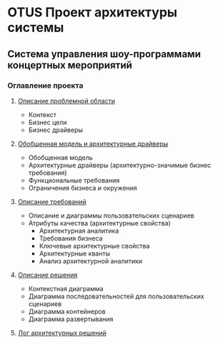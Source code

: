 # OTUS Проект архитектуры системы

## Система управления шоу-программами концертных мероприятий

### Оглавление проекта

1. [Описание проблемной области](/problem-scope.md)<br/>
   - Контекст
   - Бизнес цели
   - Бизнес драйверы
2. [Обобщенная модель и архитектурные драйверы](/generalized-model-and-architectural-drivers.md)<br/>
   - Обобщенная модель
   - Архитектурные драйверы (архитектурно-значимые бизнес требования)
    - Функциональные требования
    - Ограничения бизнеса и окружения
3. [Описание требований](/requirements-description.md)
   - Описание и диаграммы пользовательских сценариев
   - Атрибуты качества (архитектурные свойства)
     - Архитектурная аналитика
     - Требования бизнеса
     - Ключевые архитектурные свойства
     - Архитектурные кванты
     - Анализ архитектурной аналитики
4. [Описание решения](/solution-description.md)
   - Контекстная диаграмма
   - Диаграмма последовательностей для пользовательских сценариев
   - Диаграмма контейнеров
   - Диаграмма развертывания

5. [Лог архитектурных решений](/adrs-log.md)

